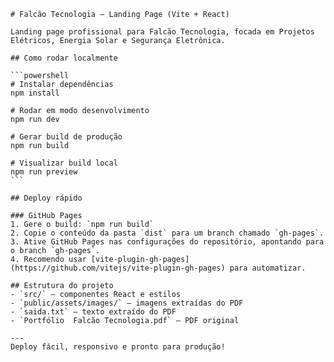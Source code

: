     # Falcão Tecnologia — Landing Page (Vite + React)

    Landing page profissional para Falcão Tecnologia, focada em Projetos Elétricos, Energia Solar e Segurança Eletrônica.

    ## Como rodar localmente

    ```powershell
    # Instalar dependências
    npm install

    # Rodar em modo desenvolvimento
    npm run dev

    # Gerar build de produção
    npm run build

    # Visualizar build local
    npm run preview
    ```

    ## Deploy rápido

    ### GitHub Pages
    1. Gere o build: `npm run build`
    2. Copie o conteúdo da pasta `dist` para um branch chamado `gh-pages`.
    3. Ative GitHub Pages nas configurações do repositório, apontando para o branch `gh-pages`.
    4. Recomendo usar [vite-plugin-gh-pages](https://github.com/vitejs/vite-plugin-gh-pages) para automatizar.

    ## Estrutura do projeto
    - `src/` — componentes React e estilos
    - `public/assets/images/` — imagens extraídas do PDF
    - `saida.txt` — texto extraído do PDF
    - `Portfólio  Falcão Tecnologia.pdf` — PDF original

    ---
    Deploy fácil, responsivo e pronto para produção!
